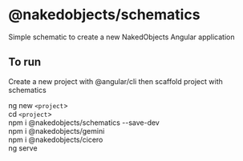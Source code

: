 # @nakedobjects/schematics

Simple schematic to create a new NakedObjects Angular application

## To run 

Create a new project with @angular/cli then scaffold project with schematics

ng new `<project`><br/>
cd `<project`><br/>
npm i @nakedobjects/schematics --save-dev<br/>
npm i @nakedobjects/gemini<br/>
npm i @nakedobjects/cicero<br/>
ng serve<br/>



